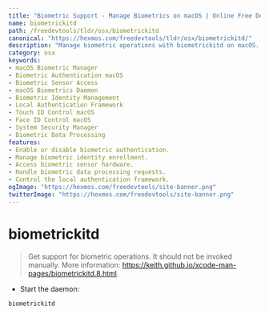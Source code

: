 ```yaml
---
title: "Biometric Support - Manage Biometrics on macOS | Online Free DevTools by Hexmos"
name: biometrickitd
path: /freedevtools/tldr/osx/biometrickitd
canonical: "https://hexmos.com/freedevtools/tldr/osx/biometrickitd/"
description: "Manage biometric operations with biometrickitd on macOS. Obtain biometric authentication status, and access biometric sensor data. Free online tool, no registration required."
category: osx
keywords:
- macOS Biometric Manager
- Biometric Authentication macOS
- Biometric Sensor Access
- macOS Biometrics Daemon
- Biometric Identity Management
- Local Authentication Framework
- Touch ID Control macOS
- Face ID Control macOS
- System Security Manager
- Biometric Data Processing
features:
- Enable or disable biometric authentication.
- Manage biometric identity enrollment.
- Access biometric sensor hardware.
- Handle biometric data processing requests.
- Control the local authentication framework.
ogImage: "https://hexmos.com/freedevtools/site-banner.png"
twitterImage: "https://hexmos.com/freedevtools/site-banner.png"
---
```


# biometrickitd

> Get support for biometric operations.
> It should not be invoked manually.
> More information: <https://keith.github.io/xcode-man-pages/biometrickitd.8.html>.

- Start the daemon:

`biometrickitd`
